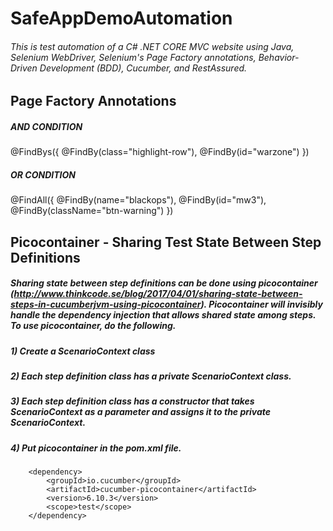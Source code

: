 # SafeAppDemoAutomation
###### This is test automation of a C# .NET CORE MVC website using Java, Selenium WebDriver, Selenium's Page Factory annotations, Behavior-Driven Development (BDD), Cucumber, and RestAssured.

## Page Factory Annotations
##### AND CONDITION
@FindBys({
  @FindBy(class="highlight-row"),
  @FindBy(id="warzone")
})
##### OR CONDITION
@FindAll({
  @FindBy(name="blackops"),
  @FindBy(id="mw3"),
  @FindBy(className="btn-warning")
})

## Picocontainer - Sharing Test State Between Step Definitions
##### Sharing state between step definitions can be done using picocontainer (http://www.thinkcode.se/blog/2017/04/01/sharing-state-between-steps-in-cucumberjvm-using-picocontainer). Picocontainer will invisibly handle the dependency injection that allows shared state among steps. To use picocontainer, do the following.
##### 1) Create a ScenarioContext class
##### 2) Each step definition class has a private ScenarioContext class.
##### 3) Each step definition class has a constructor that takes ScenarioContext as a parameter and assigns it to the private ScenarioContext.
##### 4) Put picocontainer in the pom.xml file.
		<dependency>
			<groupId>io.cucumber</groupId>
			<artifactId>cucumber-picocontainer</artifactId>
			<version>6.10.3</version>
			<scope>test</scope>
		</dependency>
